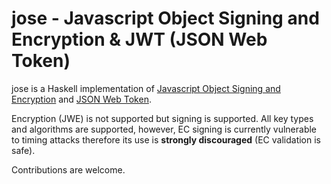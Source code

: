 # jose - Javascript Object Signing and Encryption & JWT (JSON Web Token)

jose is a Haskell implementation of [Javascript Object Signing and
Encryption](https://datatracker.ietf.org/wg/jose/) and [JSON Web
Token](https://tools.ietf.org/html/rfc7519).

Encryption (JWE) is not supported but signing is supported.  All key
types and algorithms are supported, however, EC signing is currently
vulnerable to timing attacks therefore its use is **strongly
discouraged** (EC validation is safe).

Contributions are welcome.
